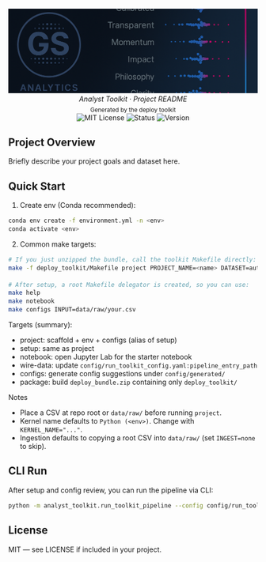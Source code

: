 <p align="center">
  <img src="deploy_toolkit/logo_img/dark_logo_banner.png" width="900"/>
  <br>
  <em>Analyst Toolkit · Project README</em>
  <br>
  <sub>Generated by the deploy toolkit</sub>
  <br>
  <img alt="MIT License" src="https://img.shields.io/badge/license-MIT-blue">
  <img alt="Status" src="https://img.shields.io/badge/status-active-brightgreen">
  <img alt="Version" src="https://img.shields.io/badge/toolkit-v0.2.x-blueviolet">
</p>

## Project Overview

Briefly describe your project goals and dataset here.

## Quick Start

1) Create env (Conda recommended):
```bash
conda env create -f environment.yml -n <env>
conda activate <env>
```

2) Common make targets:
```bash
# If you just unzipped the bundle, call the toolkit Makefile directly:
make -f deploy_toolkit/Makefile project PROJECT_NAME=<name> DATASET=auto ENV=<env>

# After setup, a root Makefile delegator is created, so you can use:
make help
make notebook
make configs INPUT=data/raw/your.csv
```

Targets (summary):
- project: scaffold + env + configs (alias of setup)
- setup: same as project
- notebook: open Jupyter Lab for the starter notebook
- wire-data: update `config/run_toolkit_config.yaml:pipeline_entry_path`
- configs: generate config suggestions under `config/generated/`
- package: build `deploy_bundle.zip` containing only `deploy_toolkit/`

Notes
- Place a CSV at repo root or `data/raw/` before running `project`.
- Kernel name defaults to `Python (<env>)`. Change with `KERNEL_NAME="..."`.
- Ingestion defaults to copying a root CSV into `data/raw/` (set `INGEST=none` to skip).

## CLI Run

After setup and config review, you can run the pipeline via CLI:
```bash
python -m analyst_toolkit.run_toolkit_pipeline --config config/run_toolkit_config.yaml
```

## License

MIT — see LICENSE if included in your project.
